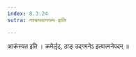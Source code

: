 ```yaml
---
index: 8.3.24
sutra: नश्चापदान्तस्य झलि

---
```

 आक्रंस्यत इति । क्रमेर्लृट्, ठाङ् उद्गमनेऽ इत्यात्मनेपदम् ॥